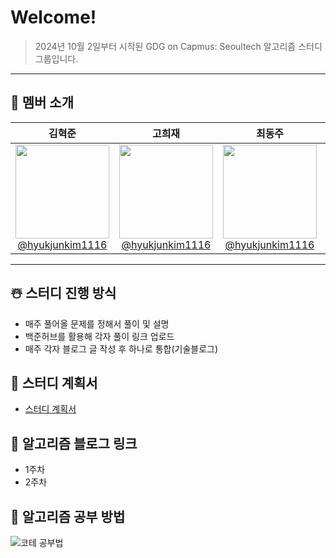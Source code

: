 # Welcome!

> 2024년 10월 2일부터 시작된 GDG on Capmus: Seoultech 알고리즘 스터디 그룹입니다.

---

## 👥 멤버 소개

<div align="center">

|                                                        **김혁준**                                                         |                                                        **고희재**                                                         |                                                        **최동주**                                                         |                                                        **박인재**                                                         |                                                        **권현욱**                                                         |                                                        **신민규**                                                         |
| :-----------------------------------------------------------------------------------------------------------------------: | :-----------------------------------------------------------------------------------------------------------------------: | :-----------------------------------------------------------------------------------------------------------------------: | :-----------------------------------------------------------------------------------------------------------------------: | :-----------------------------------------------------------------------------------------------------------------------: | :-----------------------------------------------------------------------------------------------------------------------: |
| [<img src="https://github.com/user-attachments/assets/944b1bea-8e78-4fef-b4f2-25c40f464fec" height=150 width=150> <br/> @hyukjunkim1116](https://github.com/hyukjunkim1116) | [<img src="https://picsum.photos/150/150" height=150 width=150> <br/> @hyukjunkim1116](https://github.com/hyukjunkim1116) | [<img src="https://picsum.photos/150/150" height=150 width=150> <br/> @hyukjunkim1116](https://github.com/hyukjunkim1116) | [<img src="https://picsum.photos/150/150" height=150 width=150> <br/> @hyukjunkim1116](https://github.com/hyukjunkim1116) | [<img src="https://picsum.photos/150/150" height=150 width=150> <br/> @hyukjunkim1116](https://github.com/hyukjunkim1116) | [<img src="https://picsum.photos/150/150" height=150 width=150> <br/> @hyukjunkim1116](https://github.com/hyukjunkim1116) |

</div>

---

## ☃️ 스터디 진행 방식

- 매주 풀어올 문제를 정해서 풀이 및 설명
- 백준허브를 활용해 각자 풀이 링크 업로드
- 매주 각자 블로그 글 작성 후 하나로 통합(기술블로그)

## 📝 스터디 계획서

- [스터디 계획서](https://honey-fridge-6af.notion.site/GDGoC-4th-108622145bd980cc88fdcee300b66f18)

## 💬 알고리즘 블로그 링크

- 1주차
- 2주차

## 👏 알고리즘 공부 방법
![코테 공부법](https://github.com/user-attachments/assets/fdec2f3f-60d7-4d71-a193-8ca33fc19d50)
